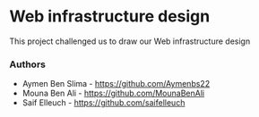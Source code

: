 # ****Web infrastructure design****

This project challenged us to draw our Web infrastructure design

### Authors

* Aymen Ben Slima - https://github.com/Aymenbs22
* Mouna Ben Ali - https://github.com/MounaBenAli
* Saif Elleuch - https://github.com/saifelleuch
